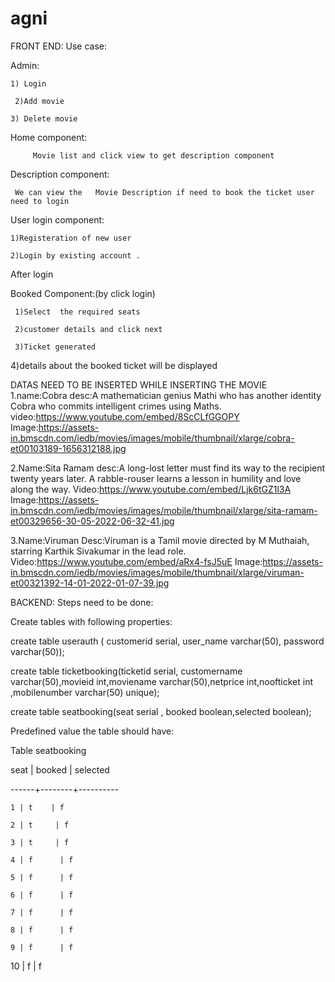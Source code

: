 # agni
FRONT END:
Use case:



Admin:

    1) Login

     2)Add movie

    3) Delete movie

Home component:

         Movie list and click view to get description component

Description component:

     We can view the   Movie Description if need to book the ticket user need to login

User login component: 

    1)Registeration of new user

    2)Login by existing account .

After login 

Booked Component:(by click login)

     1)Select  the required seats 

     2)customer details and click next 

     3)Ticket generated

4)details about the booked ticket will be displayed

DATAS NEED TO BE INSERTED WHILE INSERTING THE MOVIE
1.name:Cobra
desc:A mathematician genius Mathi who has another identity Cobra who commits intelligent crimes using Maths.
video:https://www.youtube.com/embed/8ScCLfGGOPY
Image:https://assets-in.bmscdn.com/iedb/movies/images/mobile/thumbnail/xlarge/cobra-et00103189-1656312188.jpg


2.Name:Sita Ramam
desc:A long-lost letter must find its way to the recipient twenty years later. A rabble-rouser learns a lesson in humility and love along the way.
Video:https://www.youtube.com/embed/Ljk6tGZ1l3A
Image:https://assets-in.bmscdn.com/iedb/movies/images/mobile/thumbnail/xlarge/sita-ramam-et00329656-30-05-2022-06-32-41.jpg

3.Name:Viruman
Desc:Viruman is a Tamil movie directed by M Muthaiah, starring Karthik Sivakumar in the lead role.
Video:https://www.youtube.com/embed/aRx4-fsJ5uE
Image:https://assets-in.bmscdn.com/iedb/movies/images/mobile/thumbnail/xlarge/viruman-et00321392-14-01-2022-01-07-39.jpg

BACKEND:
Steps need to be done:


Create tables with following properties:



create table userauth ( customerid serial, user_name varchar(50), password varchar(50));



create table ticketbooking(ticketid serial, customername varchar(50),movieid int,moviename varchar(50),netprice int,noofticket int ,mobilenumber varchar(50) unique);



create table seatbooking(seat serial , booked boolean,selected boolean);







Predefined value the table should have:



Table seatbooking



seat | booked | selected 

------+--------+----------

    1 | t    | f

    2 | t     | f

    3 | t     | f

    4 | f      | f

    5 | f      | f

    6 | f      | f

    7 | f      | f

    8 | f      | f

    9 | f      | f

   10 | f    | f
   
